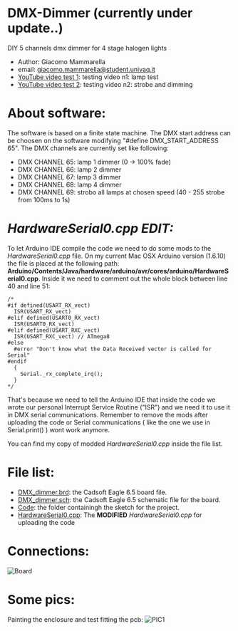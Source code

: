 # DMX-Dimmer (currently under update..)
DIY 5 channels dmx dimmer for 4 stage halogen lights

* Author: Giacomo Mammarella
* email: giacomo.mammarella@student.univaq.it
* [YouTube video test 1](https://www.youtube.com/watch?v=KfEGCJoeCmY): testing video n1: lamp test
* [YouTube video test 2](https://www.youtube.com/watch?v=TXi1G5LvkLE): testing video n2: strobe and dimming

# About software:
The software is based on a finite state machine. The DMX start address can be choosen on the software  modifying "#define DMX_START_ADDRESS 65".
The DMX channels are currently set like following:
* DMX CHANNEL 65: lamp 1 dimmer (0 -> 100% fade)
* DMX CHANNEL 66: lamp 2 dimmer 
* DMX CHANNEL 67: lamp 3 dimmer 
* DMX CHANNEL 68: lamp 4 dimmer 
* DMX CHANNEL 69: strobo all lamps at chosen speed (40 - 255 strobe from 100ms to 1s)

# _HardwareSerial0.cpp EDIT:_
To let Arduino IDE compile the code we need to do some mods to the _HardwareSerial0.cpp_ file.
On my current Mac OSX Arduino version (1.6.10) the file is placed at the following path:
**Arduino/Contents/Java/hardware/arduino/avr/cores/arduino/HardwareSerial0.cpp**.
Inside it we need to comment out the whole block between line 40 and line 51:
```
/*
#if defined(USART_RX_vect)
  ISR(USART_RX_vect)
#elif defined(USART0_RX_vect)
  ISR(USART0_RX_vect)
#elif defined(USART_RXC_vect)
  ISR(USART_RXC_vect) // ATmega8
#else
  #error "Don't know what the Data Received vector is called for Serial"
#endif
  {
    Serial._rx_complete_irq();
  }
*/
```
That's because we need to tell the Arduino IDE that inside the code we wrote our personal Interrupt Service Routine ("ISR") and we need it to use it in DMX serial communications.
Remember to remove the mods after uploading the code or Serial communications ( like the one we use in Serial.print() ) wont work anymore.

You can find my copy of modded _HardwareSerial0.cpp_ inside the file list.

# File list:
* [DMX_dimmer.brd](https://github.com/giacu92/DMX-Dimmer/blob/master/DMX_dimmer.brd): the Cadsoft Eagle 6.5 board file.
* [DMX_dimmer.sch](https://github.com/giacu92/DMX-Dimmer/blob/master/DMX_dimmer.sch): the Cadsoft Eagle 6.5 schematic file for the board.
* [Code](https://github.com/giacu92/DMX-Dimmer/tree/master/dmx_dimmer): the folder containingh the sketch for the project.
* [HardwareSerial0.cpp](https://github.com/giacu92/DMX-Dimmer/blob/master/HardwareSerial0.cpp): The **MODIFIED** _HardwareSerial0.cpp_ for uploading the code

# Connections:
![Board](http://i66.tinypic.com/nwhfls.png)

# Some pics:
Painting the enclosure and test fitting the pcb:
![PIC1](http://i67.tinypic.com/mtaux3.jpg)
